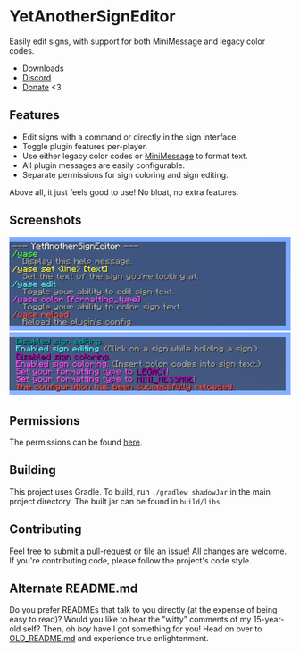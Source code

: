 # YetAnotherSignEditor
Easily edit signs, with support for both MiniMessage and legacy color codes.

* [Downloads](https://github.com/TehBrian/YetAnotherSignEditor/releases/latest)
* [Discord](https://chat.tehbrian.xyz)
* [Donate](https://github.com/sponsors/TehBrian) <3

## Features

- Edit signs with a command or directly in the sign interface.
- Toggle plugin features per-player.
- Use either legacy color codes or [MiniMessage][MiniMessage] to format text.
- All plugin messages are easily configurable.
- Separate permissions for sign coloring and sign editing.

Above all, it just feels good to use! No bloat, no extra features.

[MiniMessage]: https://docs.adventure.kyori.net/minimessage.html

## Screenshots
![help menu](images/help-menu.png)
![commands](images/commands.png)

## Permissions
The permissions can be found [here][plugin.yml].

[plugin.yml]: https://github.com/TehBrian/YetAnotherSignEditor/blob/master/src/main/resources/plugin.yml

## Building
This project uses Gradle. To build, run `./gradlew shadowJar` in the main
project directory. The built jar can be found in `build/libs`.

## Contributing
Feel free to submit a pull-request or file an issue! All changes are welcome. If
you're contributing code, please follow the project's code style.

## Alternate README.md
Do you prefer READMEs that talk to you directly (at the expense of being easy to
read)? Would you like to hear the "witty" comments of my 15-year-old self? Then,
oh *boy* have I got something for you! Head on over
to [OLD_README.md](OLD_README.md) and experience true enlightenment.
